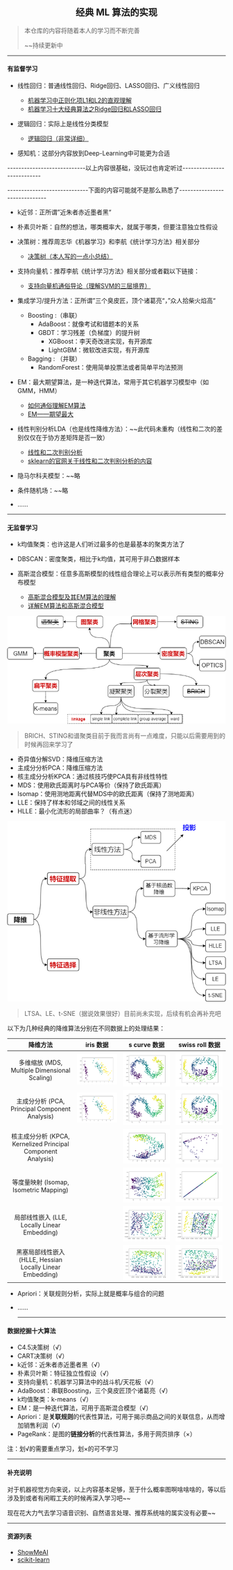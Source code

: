 <h2 align = "center">经典 ML 算法的实现</h2>

> 本仓库的内容将随着本人的学习而不断完善
>
> ~~持续更新中

------

#### 有监督学习

- 线性回归：普通线性回归、Ridge回归、LASSO回归、广义线性回归
  - [机器学习中正则化项L1和L2的直观理解](https://blog.csdn.net/jinping_shi/article/details/52433975) 
  - [机器学习十大经典算法之Ridge回归和LASSO回归](https://blog.csdn.net/weixin_43374551/article/details/83688913?ops_request_misc=%257B%2522request%255Fid%2522%253A%2522166762997116782429718497%2522%252C%2522scm%2522%253A%252220140713.130102334.pc%255Fall.%2522%257D&request_id=166762997116782429718497&biz_id=0&utm_medium=distribute.pc_search_result.none-task-blog-2~all~first_rank_ecpm_v1~hot_rank-1-83688913-null-null.142^v63^control,201^v3^control,213^v1^t3_control2&utm_term=%E5%B2%AD%E5%9B%9E%E5%BD%92)  

- 逻辑回归：实际上是线性分类模型
  - [逻辑回归（非常详细）](https://zhuanlan.zhihu.com/p/74874291) 
- 感知机：这部分内容放到Deep-Learning中可能更为合适

----------------------------以上内容很基础，没玩过也肯定听过---------------------------

-----------------------------下面的内容可能就不是那么熟悉了------------------------------

- k近邻：正所谓”近朱者赤近墨者黑“
- 朴素贝叶斯：自然的想法，哪类概率大，就属于哪类，但要注意独立性假设
- 决策树：推荐周志华《机器学习》和李航《统计学习方法》相关部分
  - [决策树（本人写的一点小总结）](https://chubbylhao.github.io/2022/09/25/jue-ce-shu/) 
- 支持向量机：推荐李航《统计学习方法》相关部分或者戳以下链接：
  - [支持向量机通俗导论（理解SVM的三层境界）](https://github.com/chubbylhao/ML_Algorithms/blob/main/supervised_learning/support_vector_machine/%E6%94%AF%E6%8C%81%E5%90%91%E9%87%8F%E6%9C%BA%E9%80%9A%E4%BF%97%E5%AF%BC%E8%AE%BA%EF%BC%88%E7%90%86%E8%A7%A3SVM%E7%9A%84%E4%B8%89%E5%B1%82%E5%A2%83%E7%95%8C%EF%BC%89.pdf) 
- 集成学习/提升方法：正所谓”三个臭皮匠，顶个诸葛亮“，”众人拾柴火焰高“
  - Boosting :（串联）
    - AdaBoost：就像考试和错题本的关系
    - GBDT：学习残差（负梯度）的提升树
      - XGBoost：李天奇改进实现，有开源库
      - LightGBM：微软改进实现，有开源库
  - Bagging : （并联）
    - RandomForest：使用简单投票法或者简单平均法预测
- EM：最大期望算法，是一种迭代算法，常用于其它机器学习模型中（如GMM，HMM）

  - [如何通俗理解EM算法](https://blog.csdn.net/v_JULY_v/article/details/81708386) 
  - [EM——期望最大](https://zhuanlan.zhihu.com/p/78311644) 
- 线性判别分析LDA（也是线性降维方法）：~~此代码未重构（线性和二次的差别仅仅在于协方差矩阵是否一致）

  - [线性和二次判别分析](https://zhuanlan.zhihu.com/p/38641216) 
  - [sklearn的官网关于线性和二次判别分析的内容](https://scikit-learn.org/stable/modules/lda_qda.html) 
- 隐马尔科夫模型：~~略
- 条件随机场：~~略
- ......

------

#### 无监督学习

- k均值聚类：也许这是人们听过最多的也是最基本的聚类方法了
- DBSCAN：密度聚类，相比于k均值，其可用于非凸数据样本
- 高斯混合模型：任意多高斯模型的线性组合理论上可以表示所有类型的概率分布模型

  - [高斯混合模型及其EM算法的理解](https://blog.csdn.net/jinping_shi/article/details/59613054) 
  - [详解EM算法和高斯混合模型](https://blog.csdn.net/lin_limin/article/details/81048411?ops_request_misc=%257B%2522request%255Fid%2522%253A%2522166771942416800182189305%2522%252C%2522scm%2522%253A%252220140713.130102334.pc%255Fall.%2522%257D&request_id=166771942416800182189305&biz_id=0&utm_medium=distribute.pc_search_result.none-task-blog-2~all~first_rank_ecpm_v1~hot_rank-3-81048411-null-null.142^v63^control,201^v3^control,213^v1^t3_control2&utm_term=%E9%AB%98%E6%96%AF%E6%B7%B7%E5%90%88%E6%A8%A1%E5%9E%8B) 

![](https://raw.githubusercontent.com/chubbylhao/ML_Algorithms/main/unsupervised_learning/clustering.png)

> BRICH、STING和谱聚类目前于我而言尚有一点难度，只能以后需要用到的时候再回来学习了

- 奇异值分解SVD：降维压缩方法
- 主成分分析PCA：降维压缩方法
- 核主成分分析KPCA：通过核技巧使PCA具有非线性特性
- MDS：使用欧氏距离时与PCA等价（保持了欧氏距离）
- Isomap：使用测地距离代替MDS中的欧氏距离（保持了测地距离）
- LLE：保持了样本和邻域之间的线性关系
- HLLE：最小化流形的局部曲率？（有点迷）

![](https://github.com/chubbylhao/ML_Algorithms/blob/main/unsupervised_learning/dimension_reduction.png?raw=true)

> LTSA、LE、t-SNE（据说效果很好）目前尚未实现，后续有机会再补充吧

以下为几种经典的降维算法分别在不同数据上的处理结果：

|                           降维方法                           |                          iris 数据                           |                         s curve 数据                         |                       swiss roll 数据                        |
| :----------------------------------------------------------: | :----------------------------------------------------------: | :----------------------------------------------------------: | :----------------------------------------------------------: |
|         多维缩放 (MDS, Multiple Dimensional Scaling)         | <img src="https://raw.githubusercontent.com/chubbylhao/ML_Algorithms/main/unsupervised_learning/MDS/mds_iris.png" style="zoom: 67%;" /> | <img src="https://raw.githubusercontent.com/chubbylhao/ML_Algorithms/main/unsupervised_learning/MDS/mds_s_curve.png" style="zoom: 67%;" /> | <img src="https://github.com/chubbylhao/ML_Algorithms/blob/main/unsupervised_learning/MDS/mds_swiss_roll.png?raw=true" style="zoom: 67%;" /> |
|        主成分分析 (PCA, Principal Component Analysis)        | <img src="https://github.com/chubbylhao/ML_Algorithms/blob/main/unsupervised_learning/PCA/pca_iris.png?raw=true" style="zoom: 67%;" /> | <img src="https://github.com/chubbylhao/ML_Algorithms/blob/main/unsupervised_learning/PCA/pca_s_curve.png?raw=true" style="zoom: 67%;" /> | <img src="https://github.com/chubbylhao/ML_Algorithms/blob/main/unsupervised_learning/PCA/pca_swiss_roll.png?raw=true" style="zoom: 67%;" /> |
| 核主成分分析 (KPCA, Kernelized Principal Component Analysis) |                                                              | <img src="https://github.com/chubbylhao/ML_Algorithms/blob/main/unsupervised_learning/KPCA/kpca_s_curve.png?raw=true" style="zoom: 67%;" /> | <img src="https://github.com/chubbylhao/ML_Algorithms/blob/main/unsupervised_learning/KPCA/kpca_swiss_roll.png?raw=true" style="zoom: 67%;" /> |
|            等度量映射 (Isomap, Isometric Mapping)            |                                                              | <img src="https://github.com/chubbylhao/ML_Algorithms/blob/main/unsupervised_learning/Isomap/isomap_s_curve.png?raw=true" style="zoom:67%;" /> | <img src="https://github.com/chubbylhao/ML_Algorithms/blob/main/unsupervised_learning/Isomap/isomap_swiss_roll.png?raw=true" style="zoom:67%;" /> |
|         局部线性嵌入 (LLE, Locally Linear Embedding)         |                                                              | <img src="https://github.com/chubbylhao/ML_Algorithms/blob/main/unsupervised_learning/LLE/lle_s_curve.png?raw=true" style="zoom:67%;" /> | <img src="https://github.com/chubbylhao/ML_Algorithms/blob/main/unsupervised_learning/LLE/lle_swiss_roll.png?raw=true" style="zoom:67%;" /> |
|  黑塞局部线性嵌入 (HLLE, Hessian Locally Linear Embedding)   |                                                              | <img src="https://github.com/chubbylhao/ML_Algorithms/blob/main/unsupervised_learning/HLLE/hlle_s_curve_k30.png?raw=true" style="zoom:67%;" /> | <img src="https://github.com/chubbylhao/ML_Algorithms/blob/main/unsupervised_learning/HLLE/hlle_swiss_roll_k15.png?raw=true" style="zoom:67%;" /> |

- Apriori：关联规则分析，实际上就是概率与组合的问题

- ......

  ------


#### 数据挖掘十大算法

- C4.5决策树（√）
- CART决策树（√）
- k近邻：近朱者赤近墨者黑（√）
- 朴素贝叶斯：特征独立性假设（√）
- 支持向量机：机器学习算法中的战斗机/天花板（√）
- AdaBoost：串联Boosting，三个臭皮匠顶个诸葛亮（√）
- k均值聚类：k-means（√）
- EM：是一种迭代算法，可用于高斯混合模型（√）
- Apriori：是**关联规则**的代表性算法，可用于揭示商品之间的关联信息，从而增加销售利润（√）
- PageRank：是图的**链接分析**的代表性算法，多用于网页排序（×）

注：划√的需要重点学习，划×的可不学习

------

#### 补充说明

对于机器视觉方向来说，以上内容基本足够，至于什么概率图啊啥啥啥的，等以后涉及到或者有闲暇工夫的时候再深入学习吧~~

现在花大力气去学习语音识别、自然语言处理、推荐系统啥的属实没有必要~~

------

#### 资源列表

- [ShowMeAI](https://www.showmeai.tech/) 
- [scikit-learn](https://scikit-learn.org/stable/index.html) 

